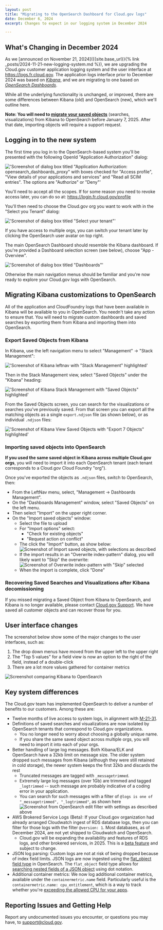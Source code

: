 ```yaml
---
layout: post
title: "Migrating to the OpenSearch Dashboard for Cloud.gov logs"
date: December 6, 2024
excerpt: Changes to expect in our logging system in December 2024

---
```


## What's Changing in December 2024

As we [announced on November 21, 2024]({{site.base_url}}{% link _posts/2024-11-21-new-logging-system.md %}),
we are upgrading the Cloud.gov customer application logging system and the user interface
at <https://logs.fr.cloud.gov>. The application logs interface prior to December 2024
was based on [_Kibana_](https://www.elastic.co/kibana), and we are migrating to one
based on [_OpenSearch Dashboards_](https://www.opensearch.org/docs/latest/dashboards/).

While all the underlying functionality is unchanged, or improved, there are some
differences between Kibana (old) and OpenSearch (new), which we'll outline here.

**Note: You will need to [migrate your saved objects](#migrating-kibana-customizations-to-opensearch)** (searches, visualizations) from Kibana
to OpenSearch before January 7, 2025. After that date, importing objects will require a support request.

## Logging in to the new system

The first time you log in to the OpenSearch-based system you'll be presented
with the following OpenId "Application Authorization" dialog:

!['Screenshot of dialog box titled "Application Authorization: opensearch_dashboards_proxy" with boxes checked for "Access profile", "View details of your applications and services" and "Read all SCIM entries". The options are "Authorize" or "Deny"']({{site.baseurl}}/assets/images/content/opensearch-app-auth-dialog.png)

You'll need to accept all the scopes. If for some reason you need to revoke
access later, you can do so at: <https://login.fr.cloud.gov/profile>

You'll then need to choose the Cloud.gov org you want to work with in the "Select you Tenant" dialog:

!['Screenshot of dialog box titled "Select your tenant"']({{site.baseurl}}/assets/images/content/opensearch_select_tenant.png)

If you have access to multiple orgs, you can switch your tenant later by clicking the OpenSearch user avatar on top right.

The main OpenSearch Dashboard should resemble the Kibana dashboard. If you're provided a 
Dashboard selection screen (see below), choose "App - Overview".  

!['Screenshot of dialog box titled "Dashboards"']({{site.baseurl}}/assets/images/content/opensearch_choose_dashboard.png)

Otherwise the main navigation menus should be familiar and you're now ready to explore your Cloud.gov logs with OpenSearch.

## Migrating Kibana customizations to OpenSearch

All of the application and CloudFoundry logs that have been available in Kibana
will be available to you in OpenSearch. You needn't take any action to ensure that.
You will need to migrate custom dashboards and saved searches by exporting them
from Kibana and importing them into OpenSearch.

### Export Saved Objects from Kibana

In Kibana, use the left navigation menu to select "Management" -> "Stack Management":

!['Screenshot of Kibana leftnav with "Stack Management" highlighted']({{site.baseurl}}/assets/images/content/kibana_select_stack_mgmt.png)

Then in the Stack Management view, select "Saved Objects" under the "Kibana" heading:

!['Screenshot of Kibana Stack Management with "Saved Objects" highlighted']({{site.baseurl}}/assets/images/content/kibana_select_saved_objects.png)

From the Saved Objects screen, you can search for the visualizations or
searches you've previously saved. From that screen you can export all the matching objects as a single `export.ndjson` file (as shown below),
or as individual `.ndjson` files:


!['Screenshot of Kibana View Saved Objects with "Export 7 Objects" highlighted']({{site.baseurl}}/assets/images/content/kibana_view_saved_objects.png)

### Importing saved objects into OpenSearch

**If you used the same saved object in Kibana across multiple Cloud.gov orgs**,
you will need to import it into each OpenSearch tenant (each tenant corresponds to a Cloud.gov Cloud Foundry "org").

Once you've exported the objects as `.ndjson` files, switch to OpenSearch, then:

* From the LeftNav menu, select, "Management -> Dashboards Management".
* On the "Dashboards Management" window, select "Saved Objects" on the left menu.
* Then select "Import" on the upper right corner.
* On the "Import saved objects" window:
  * Select the file to upload
  * For "Import options" select:
    * "Check for existing objects"
    * "Request action on conflict"
  * The click the "Import" button, as show below: ![Screenshot of Import saved objects, with selections as described]({{site.baseurl}}/assets/images/content/opensearch-import-saved-objects.png)
  * If the import results in an "Overwrite index-pattern" dialog, you will likely want to "Skip" the overwrite: ![Screenshot of Overwrite index-pattern with "Skip" selected]({{site.baseurl}}/assets/images/content/opensearch-import-overwrite-dialog.png)
  * When the import is complete, click "Done"



### Recovering Saved Searches and Visualizations after Kibana decomissioning

If you missed migrating a Saved Object
from Kibana to OpenSearch, and Kibana is no longer available,
please contact [Cloud.gov Support](mailto:support@cloud.gov).
We have saved all customer objects and can recover those for you.

## User interface changes

The screenshot below show some of the major changes to the user interfaces, such as:
1. The drop down menus have moved from the upper left to the upper right
2. The "Top 5 values" for a field view is now an option to the right of the field, instead of a double-click
3. There are a lot more values gathered for container metrics

![Screenshot comparing Kibana to OpenSearch]({{site.baseurl}}/assets/images/content/opensearch-ui-differences.png)

## Key system differences

The Cloud.gov team has implemented OpenSearch to deliver a number of benefits to our customers. Among these are:

* Twelve months of live access to system logs, in alignment with [M-21-31](https://www.whitehouse.gov/wp-content/uploads/2021/08/M-21-31-Improving-the-Federal-Governments-Investigative-and-Remediation-Capabilities-Related-to-Cybersecurity-Incidents.pdf).
* Definitions of saved searches and visualizations are now isolated by OpenSearch tenants that correspond to Cloud.gov organizations.
  * You no longer need to worry about choosing a globally unique name.
  * If you share the same saved object across multiple orgs, you will need to import it into each of your orgs.
* Better handling of large log messages. Both Kibana/ELK and OpenSearch have a 32kb limit on message size. The older system dropped such messages from Kibana (although they were still retained in cold storage), the newer system keeps the first 32kb and discards the rest
  * Truncated messages are tagged with `_messagetrimmed`. 
  * Extremely large log messages (over 1Gb) are trimmed and tagged `_logtrimmed` -- such message are probably indicative of a coding error in your application.
  * You can search for such messages with a filter of `@logs is one of "_messagetrimmed", "_logtrimmed"`, as shown here
  ![Screenshot from OpenSearch edit filter with settings as described above]({{site.baseurl}}/assets/images/content/opensearch-logtrimmed.png)
* AWS Brokered Service Logs (Beta): If your Cloud.gov organization had already arranged Cloudwatch ingest of RDS database logs, then you can filter for those logs with the filter `@version: 1`. Most databases, as of December 2024, are not yet shipped to Cloudwatch and OpenSearch.
  * Cloud.gov will be expanding the availability and features of RDS logs, and other brokered services, in 2025. This is a [beta feature]({{site.baseurl}}/docs/services/intro/#support-status) and subject to change.
* JSON log parsing: Custom logs are not at risk of being dropped because of index field limits. JSON logs are now ingested using the [flat_object field type](https://opensearch.org/docs/latest/field-types/supported-field-types/flat-object/) in OpenSearch. The `flat_object` field type allows for [searching nested fields of a JSON object](https://opensearch.org/docs/latest/field-types/supported-field-types/flat-object/#using-flat-object) using dot notation.
* Additional container metrics: We now log additional container metrics, available under the `containermetric.name` field. Particularly useful is the `containermetric.name: cpu_entitlement`, which is a way to track whether you're [exceeding the allowed CPU for your apps](https://www.cloudfoundry.org/blog/better-way-split-cake-cpu-entitlements/).

## Reporting Issues and Getting Help

Report any undocumented issues you encounter, or questions you may have, to <support@cloud.gov>.


